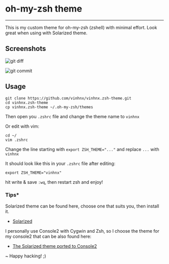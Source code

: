 # oh-my-zsh theme
-----------------
This is my custom theme for oh-my-zsh (zshell) with minimal effort. 
Look great when using with Solarized theme.

## Screenshots

![git diff](http://i.imgur.com/lXcjv.png)

![git commit](http://i.imgur.com/H5z5M.png)

## Usage
```
git clone https://github.com/vinhnx/vinhnx.zsh-theme.git
cd vinhnx.zsh-theme
cp vinhnx.zsh-theme ~/.oh-my-zsh/themes
```

Then open you `.zshrc` file and change the theme name to `vinhnx`

Or edit with vim:
```
cd ~/
vim .zshrc
```

Change the line starting with `export ZSH_THEME="..."` and replace `...` with `vinhnx`

It should look like this in your `.zshrc` file after editing:

`export ZSH_THEME="vinhnx"`

hit write & save `:wq`, then restart zsh and enjoy!

### Tips*

Solarized theme can be found here, choose one that suits you, then install it.
- [Solarized](http://ethanschoonover.com/solarized)

I personally use Console2  with Cygwin and Zsh, so I choose the theme for my console2 that can be also found here:
- [The Solarized theme ported to Console2](https://github.com/stevenharman/console2-solarized)

~ Happy hacking! ;)
